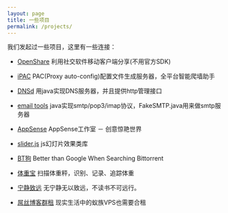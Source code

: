 ```yaml
---
layout: page
title: 一些项目
permalink: /projects/
---
```

我们发起过一些项目，这里有一些连接：
- [OpenShare](http://openshare.gfzj.us/)
    利用社交软件移动客户端分享(不用官方SDK)

- [iPAC](https://github.com/100apps/ipac)
    PAC(Proxy auto-config)配置文件生成服务器，全平台智能爬墙助手

- [DNSd](https://github.com/100apps/DNSd)
    用java实现DNS服务器，并且提供http管理接口
- [email tools](https://github.com/100apps/emailtools)
    java实现smtp/pop3/imap协议，FakeSMTP.java用来做smtp服务器
    
- [AppSense](http://www.appsense.me/)
    AppSense工作室 － 创意惊艳世界

- [slider.js](http://www.gfzj.us/slider/)
    js幻灯片效果类库

- [BT狗](https://btgle.com/)
    Better than Google When Searching Bittorrent

- [体重宝](https://itunes.apple.com/app/id925697616)
    扫描体重秤，识别、记录、追踪体重

- [宁静致远](http://peaceworldfound.com/)
    无宁静无以致远，不读书不可远行。

- [屌丝博客群租](http://www.gfzj.us/ourblogs/)
    现实生活中的蚁族VPS也需要合租


